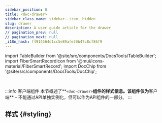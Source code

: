 ```yaml
---
sidebar_position: 0
title: <dwc-drawer>
sidebar_class_name: sidebar--item__hidden
slug: drawer
description: A user guide article for the drawer
// pagination_prev: null
// pagination_next: null
_i18n_hash: f4914564d1cc5e89afe20b47c8cf86f9
---
```

import TableBuilder from '@site/src/components/DocsTools/TableBuilder';
import FiberSmartRecordIcon from '@mui/icons-material/FiberSmartRecord';
import DocChip from '@site/src/components/DocsTools/DocChip';

<DocChip chip='shadow' />

<br />

:::info 客户端组件
本节概述了**`<dwc-drawer>`**组件的样式信息。该组件仅为**客户端** - 不能通过API单独实例化，但可以作为API组件的一部分。
:::

## 样式 {#styling}

<TableBuilder name="dwc-drawer" clientComponent />
